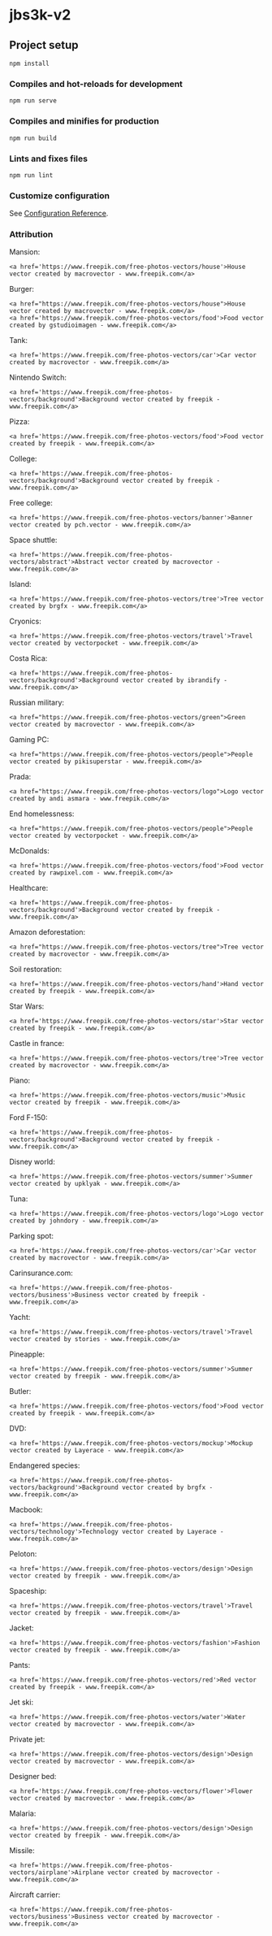 # jbs3k-v2

## Project setup

```
npm install
```

### Compiles and hot-reloads for development

```
npm run serve
```

### Compiles and minifies for production

```
npm run build
```

### Lints and fixes files

```
npm run lint
```

### Customize configuration

See [Configuration Reference](https://cli.vuejs.org/config/).

### Attribution

Mansion:

```
<a href='https://www.freepik.com/free-photos-vectors/house'>House vector created by macrovector - www.freepik.com</a>
```

Burger:

```
<a href="https://www.freepik.com/free-photos-vectors/house">House vector created by macrovector - www.freepik.com</a>
<a href='https://www.freepik.com/free-photos-vectors/food'>Food vector created by gstudioimagen - www.freepik.com</a>
```

Tank:

```
<a href='https://www.freepik.com/free-photos-vectors/car'>Car vector created by macrovector - www.freepik.com</a>
```

Nintendo Switch:

```
<a href='https://www.freepik.com/free-photos-vectors/background'>Background vector created by freepik - www.freepik.com</a>
```

Pizza:

```
<a href='https://www.freepik.com/free-photos-vectors/food'>Food vector created by freepik - www.freepik.com</a>
```

College:

```
<a href='https://www.freepik.com/free-photos-vectors/background'>Background vector created by freepik - www.freepik.com</a>
```

Free college:

```
<a href='https://www.freepik.com/free-photos-vectors/banner'>Banner vector created by pch.vector - www.freepik.com</a>
```

Space shuttle:

```
<a href='https://www.freepik.com/free-photos-vectors/abstract'>Abstract vector created by macrovector - www.freepik.com</a>
```

Island:

```
<a href='https://www.freepik.com/free-photos-vectors/tree'>Tree vector created by brgfx - www.freepik.com</a>
```

Cryonics:

```
<a href='https://www.freepik.com/free-photos-vectors/travel'>Travel vector created by vectorpocket - www.freepik.com</a>
```

Costa Rica:

```
<a href='https://www.freepik.com/free-photos-vectors/background'>Background vector created by ibrandify - www.freepik.com</a>
```

Russian military:

```
<a href="https://www.freepik.com/free-photos-vectors/green">Green vector created by macrovector - www.freepik.com</a>
```

Gaming PC:

```
<a href="https://www.freepik.com/free-photos-vectors/people">People vector created by pikisuperstar - www.freepik.com</a>
```

Prada:

```
<a href="https://www.freepik.com/free-photos-vectors/logo">Logo vector created by andi asmara - www.freepik.com</a>
```

End homelessness:

```
<a href="https://www.freepik.com/free-photos-vectors/people">People vector created by vectorpocket - www.freepik.com</a>
```

McDonalds:

```
<a href='https://www.freepik.com/free-photos-vectors/food'>Food vector created by rawpixel.com - www.freepik.com</a>
```

Healthcare:

```
<a href='https://www.freepik.com/free-photos-vectors/background'>Background vector created by freepik - www.freepik.com</a>
```

Amazon deforestation:

```
<a href="https://www.freepik.com/free-photos-vectors/tree">Tree vector created by macrovector - www.freepik.com</a>
```

Soil restoration:

```
<a href='https://www.freepik.com/free-photos-vectors/hand'>Hand vector created by freepik - www.freepik.com</a>
```

Star Wars:

```
<a href='https://www.freepik.com/free-photos-vectors/star'>Star vector created by freepik - www.freepik.com</a>
```

Castle in france:

```
<a href='https://www.freepik.com/free-photos-vectors/tree'>Tree vector created by macrovector - www.freepik.com</a>
```

Piano:

```
<a href='https://www.freepik.com/free-photos-vectors/music'>Music vector created by freepik - www.freepik.com</a>
```

Ford F-150:

```
<a href='https://www.freepik.com/free-photos-vectors/background'>Background vector created by freepik - www.freepik.com</a>
```

Disney world:

```
<a href='https://www.freepik.com/free-photos-vectors/summer'>Summer vector created by upklyak - www.freepik.com</a>
```

Tuna:

```
<a href='https://www.freepik.com/free-photos-vectors/logo'>Logo vector created by johndory - www.freepik.com</a>
```

Parking spot:

```
<a href='https://www.freepik.com/free-photos-vectors/car'>Car vector created by macrovector - www.freepik.com</a>
```

Carinsurance.com:

```
<a href='https://www.freepik.com/free-photos-vectors/business'>Business vector created by freepik - www.freepik.com</a>
```

Yacht:

```
<a href='https://www.freepik.com/free-photos-vectors/travel'>Travel vector created by stories - www.freepik.com</a>
```

Pineapple:

```
<a href='https://www.freepik.com/free-photos-vectors/summer'>Summer vector created by freepik - www.freepik.com</a>
```

Butler:

```
<a href='https://www.freepik.com/free-photos-vectors/food'>Food vector created by freepik - www.freepik.com</a>
```

DVD:

```
<a href='https://www.freepik.com/free-photos-vectors/mockup'>Mockup vector created by Layerace - www.freepik.com</a>
```

Endangered species:

```
<a href='https://www.freepik.com/free-photos-vectors/background'>Background vector created by brgfx - www.freepik.com</a>
```

Macbook:

```
<a href='https://www.freepik.com/free-photos-vectors/technology'>Technology vector created by Layerace - www.freepik.com</a>
```

Peloton:

```
<a href='https://www.freepik.com/free-photos-vectors/design'>Design vector created by freepik - www.freepik.com</a>
```

Spaceship:

```
<a href='https://www.freepik.com/free-photos-vectors/travel'>Travel vector created by freepik - www.freepik.com</a>
```

Jacket:

```
<a href='https://www.freepik.com/free-photos-vectors/fashion'>Fashion vector created by freepik - www.freepik.com</a>
```

Pants:

```
<a href='https://www.freepik.com/free-photos-vectors/red'>Red vector created by freepik - www.freepik.com</a>
```

Jet ski:

```
<a href='https://www.freepik.com/free-photos-vectors/water'>Water vector created by macrovector - www.freepik.com</a>
```

Private jet:

```
<a href='https://www.freepik.com/free-photos-vectors/design'>Design vector created by macrovector - www.freepik.com</a>
```

Designer bed:

```
<a href='https://www.freepik.com/free-photos-vectors/flower'>Flower vector created by macrovector - www.freepik.com</a>
```

Malaria:

```
<a href='https://www.freepik.com/free-photos-vectors/design'>Design vector created by freepik - www.freepik.com</a>
```

Missile:

```
<a href='https://www.freepik.com/free-photos-vectors/airplane'>Airplane vector created by macrovector - www.freepik.com</a>
```

Aircraft carrier:

```
<a href='https://www.freepik.com/free-photos-vectors/business'>Business vector created by macrovector - www.freepik.com</a>
```
